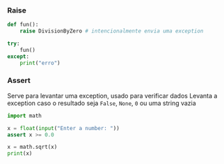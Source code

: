 ### Raise
```python
def fun():
	raise DivisionByZero # intencionalmente envia uma exception

try:
	fun()
except:
	print("erro")

```
### Assert
Serve para levantar uma exception, usado para verificar dados
Levanta a exception caso o resultado seja `False`, `None`, `0` ou uma string vazia
```python
import math

x = float(input("Enter a number: "))
assert x >= 0.0

x = math.sqrt(x)
print(x)
```